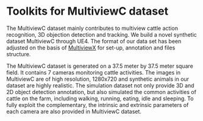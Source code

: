 # Toolkits for MultiviewC dataset
The MultiviewC dataset mainly contributes to multiview cattle action recognition, 3D objection detection and tracking. We build a novel synthetic dataset MultiviewC through UE4. The format of our data set has been adjusted on the basis of [MultiviewX](https://github.com/hou-yz/MultiviewX) for set-up, annotation and files structure.

The MultiviewC dataset is generated on a 37.5 meter by 37.5 meter square field. It contains 7 cameras monitoring cattle activities. The images in MultiviewC are of high resolution, 1280x720 and synthetic animals in our dataset are highly realistic. The simulation dataset not only provide 3D and 2D object detection annotation, but also simulated the common activities of cattle on the farm, including walking, running, eating, idle and sleeping. To fully exploit the complementary, the intrinsic and extrinsic parameters of each camera are also provided in MultiviewC dataset.
